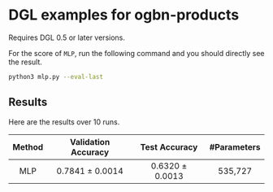 # DGL examples for ogbn-products

Requires DGL 0.5 or later versions.

For the score of `MLP`, run the following command and you should directly see the result.

```bash
python3 mlp.py --eval-last
```

## Results

Here are the results over 10 runs.

| Method | Validation Accuracy |  Test Accuracy  | #Parameters |
|:------:|:-------------------:|:---------------:|:-----------:|
|  MLP   |   0.7841 ± 0.0014   | 0.6320 ± 0.0013 |   535,727   |
